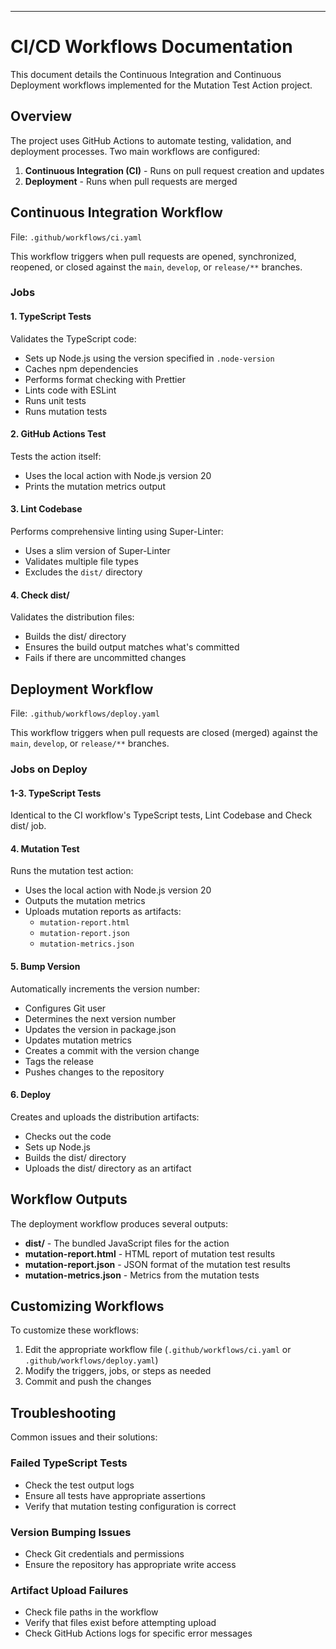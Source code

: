 ---

# CI/CD Workflows Documentation

This document details the Continuous Integration and Continuous Deployment
workflows implemented for the Mutation Test Action project.

## Overview

The project uses GitHub Actions to automate testing, validation, and deployment
processes. Two main workflows are configured:

1. **Continuous Integration (CI)** - Runs on pull request creation and updates
2. **Deployment** - Runs when pull requests are merged

## Continuous Integration Workflow

File: `.github/workflows/ci.yaml`

This workflow triggers when pull requests are opened, synchronized, reopened, or
closed against the `main`, `develop`, or `release/**` branches.

### Jobs

#### 1. TypeScript Tests

Validates the TypeScript code:

- Sets up Node.js using the version specified in `.node-version`
- Caches npm dependencies
- Performs format checking with Prettier
- Lints code with ESLint
- Runs unit tests
- Runs mutation tests

#### 2. GitHub Actions Test

Tests the action itself:

- Uses the local action with Node.js version 20
- Prints the mutation metrics output

#### 3. Lint Codebase

Performs comprehensive linting using Super-Linter:

- Uses a slim version of Super-Linter
- Validates multiple file types
- Excludes the `dist/` directory

#### 4. Check dist/

Validates the distribution files:

- Builds the dist/ directory
- Ensures the build output matches what's committed
- Fails if there are uncommitted changes

## Deployment Workflow

File: `.github/workflows/deploy.yaml`

This workflow triggers when pull requests are closed (merged) against the
`main`, `develop`, or `release/**` branches.

### Jobs on Deploy

#### 1-3. TypeScript Tests

Identical to the CI workflow's TypeScript tests, Lint Codebase and Check dist/
job.

#### 4. Mutation Test

Runs the mutation test action:

- Uses the local action with Node.js version 20
- Outputs the mutation metrics
- Uploads mutation reports as artifacts:
  - `mutation-report.html`
  - `mutation-report.json`
  - `mutation-metrics.json`

#### 5. Bump Version

Automatically increments the version number:

- Configures Git user
- Determines the next version number
- Updates the version in package.json
- Updates mutation metrics
- Creates a commit with the version change
- Tags the release
- Pushes changes to the repository

#### 6. Deploy

Creates and uploads the distribution artifacts:

- Checks out the code
- Sets up Node.js
- Builds the dist/ directory
- Uploads the dist/ directory as an artifact

## Workflow Outputs

The deployment workflow produces several outputs:

- **dist/** - The bundled JavaScript files for the action
- **mutation-report.html** - HTML report of mutation test results
- **mutation-report.json** - JSON format of the mutation test results
- **mutation-metrics.json** - Metrics from the mutation tests

## Customizing Workflows

To customize these workflows:

1. Edit the appropriate workflow file (`.github/workflows/ci.yaml` or
   `.github/workflows/deploy.yaml`)
2. Modify the triggers, jobs, or steps as needed
3. Commit and push the changes

## Troubleshooting

Common issues and their solutions:

### Failed TypeScript Tests

- Check the test output logs
- Ensure all tests have appropriate assertions
- Verify that mutation testing configuration is correct

### Version Bumping Issues

- Check Git credentials and permissions
- Ensure the repository has appropriate write access

### Artifact Upload Failures

- Check file paths in the workflow
- Verify that files exist before attempting upload
- Check GitHub Actions logs for specific error messages
